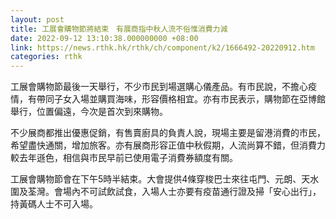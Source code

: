 ```yaml
---
layout: post
title: 工展會購物節將結束　有展商指中秋人流不俗惟消費力減
date: 2022-09-12 13:10:38.000000000 +08:00
link: https://news.rthk.hk/rthk/ch/component/k2/1666492-20220912.htm
categories: rthk
---
```


工展會購物節最後一天舉行，不少市民到場選購心儀產品。有市民說，不擔心疫情，有帶同子女入場並購買海味，形容價格相宜。亦有市民表示，購物節在亞博館舉行，位置偏遠，今次是首次到來購物。

不少展商都推出優惠促銷，有售賣廚具的負責人說，現場主要是留港消費的市民，希望盡快通關，增加旅客。亦有展商形容正值中秋假期，人流尚算不錯，但消費力較去年遜色，相信與市民早前已使用電子消費券額度有關。

工展會購物節會在下午5時半結束。大會提供4條穿梭巴士來往屯門、元朗、天水圍及荃灣。會場內不可試飲試食，入場人士亦要有疫苗通行證及掃「安心出行」，持黃碼人士不可入場。
